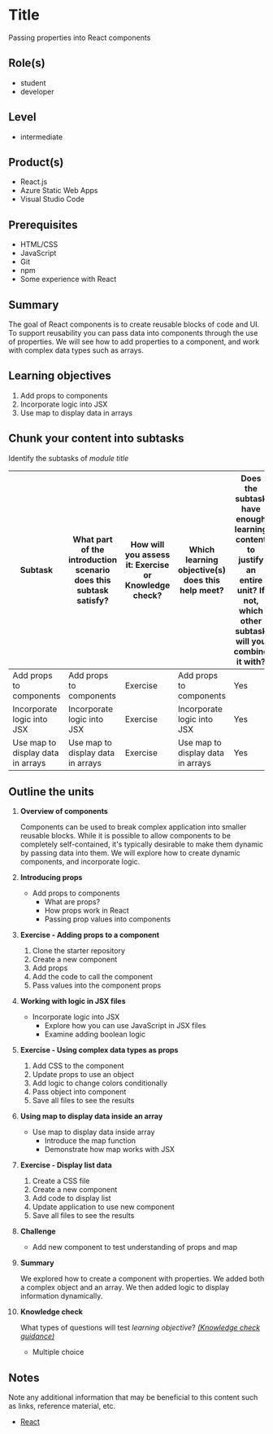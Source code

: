 # Title

Passing properties into React components

## Role(s)

- student
- developer

## Level

- intermediate

## Product(s)

- React.js
- Azure Static Web Apps
- Visual Studio Code

## Prerequisites

- HTML/CSS
- JavaScript
- Git
- npm
- Some experience with React

## Summary

The goal of React components is to create reusable blocks of code and UI. To support reusability you can pass data into components through the use of properties. We will see how to add properties to a component, and work with complex data types such as arrays.

## Learning objectives

1. Add props to components
2. Incorporate logic into JSX
3. Use map to display data in arrays

## Chunk your content into subtasks

Identify the subtasks of *module title*

| Subtask | What part of the introduction scenario does this subtask satisfy? | How will you assess it: **Exercise or Knowledge check**? | Which learning objective(s) does this help meet? | Does the subtask have enough learning content to justify an entire unit? If not, which other subtask will you combine it with? |
| ---- | ---- | ---- | ---- | ---- |
| Add props to components | Add props to components | Exercise | Add props to components | Yes |
| Incorporate logic into JSX | Incorporate logic into JSX | Exercise | Incorporate logic into JSX | Yes |
| Use map to display data in arrays | Use map to display data in arrays | Exercise | Use map to display data in arrays | Yes |

## Outline the units

1. **Overview of components**

    Components can be used to break complex application into smaller reusable blocks. While it is possible to allow components to be completely self-contained, it's typically desirable to make them dynamic by passing data into them. We will explore how to create dynamic components, and incorporate logic.

1. **Introducing props**

    - Add props to components
        - What are props?
        - How props work in React
        - Passing prop values into components

1. **Exercise - Adding props to a component**

    1. Clone the starter repository
    2. Create a new component
    3. Add props
    4. Add the code to call the component
    5. Pass values into the component props

1. **Working with logic in JSX files**

    - Incorporate logic into JSX
      - Explore how you can use JavaScript in JSX files
      - Examine adding boolean logic

1. **Exercise - Using complex data types as props**

    1. Add CSS to the component
    2. Update props to use an object
    3. Add logic to change colors conditionally
    4. Pass object into component
    5. Save all files to see the results

1. **Using map to display data inside an array**

    - Use map to display data inside array
      - Introduce the map function
      - Demonstrate how map works with JSX

1. **Exercise - Display list data**

    1. Create a CSS file
    2. Create a new component
    3. Add code to display list
    4. Update application to use new component
    5. Save all files to see the results

1. **Challenge**

    - Add new component to test understanding of props and map

1. **Summary**

    We explored how to create a component with properties. We added both a complex object and an array. We then added logic to display information dynamically.

1. **Knowledge check**

    What types of questions will test *learning objective*? *[(Knowledge check guidance)](https://review.docs.microsoft.com/learn-docs/docs/id-guidance-knowledge-check)*

    - Multiple choice

## Notes

Note any additional information that may be beneficial to this content such as links, reference material, etc.

- [React](https://reactjs.org/)
